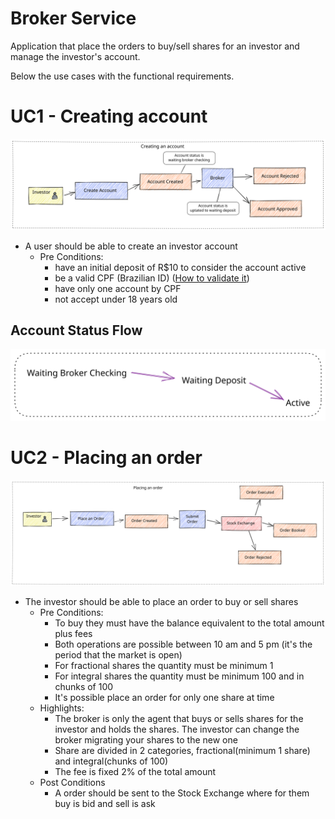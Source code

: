 # Broker Service
Application that place the orders to buy/sell shares for an investor and manage the investor's account.

Below the use cases with the functional requirements.

# UC1 - Creating account
![Event Flow](docs/flow1.excalidraw.svg)

- A user should be able to create an investor account
    - Pre Conditions:
        - have an initial deposit of R$10 to consider the account active
        - be a valid CPF (Brazilian ID) ([How to validate it](http://clubes.obmep.org.br/blog/a-matematica-nos-documentos-cpf/))
        - have only one account by CPF
        - not accept under 18 years old
## Account Status Flow
![Account Status Flow](docs/accountStatusflow.excalidraw.svg)

# UC2 - Placing an order
![Event Flow](docs/flow2.excalidraw.svg)

- The investor should be able to place an order to buy or sell shares
    - Pre Conditions:
        - To buy they must have the balance equivalent to the total amount plus fees
        - Both operations are possible between 10 am and 5 pm (it's the period that the market is open)
        - For fractional shares the quantity must be minimum 1
        - For integral shares the quantity must be minimum 100 and in chunks of 100
        - It's possible place an order for only one share at time
    - Highlights:
        - The broker is only the agent that buys or sells shares for the investor and holds the shares. The investor can change the broker migrating your shares to the new one
        - Share are divided in 2 categories, fractional(minimum 1 share) and integral(chunks of 100)
        - The fee is fixed 2% of the total amount
    - Post Conditions
      - A order should be sent to the Stock Exchange where for them buy is bid and sell is ask

